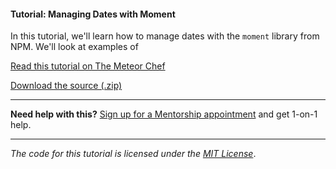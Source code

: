 #### Tutorial: Managing Dates with Moment

In this tutorial, we'll learn how to manage dates with the `moment` library from NPM. We'll look at examples of

[Read this tutorial on The Meteor Chef](https://themeteorchef.com/tutorials/managing-dates-with-moment)  

[Download the source (.zip)](https://github.com/themeteorchef/managing-dates-with-moment/archive/master.zip)

---

**Need help with this?** [Sign up for a Mentorship appointment](https://themeteorchef.com/mentorship?readme=managing-dates-with-moment) and get 1-on-1 help.

---

_The code for this tutorial is licensed under the [MIT License](http://opensource.org/licenses/MIT)_.
